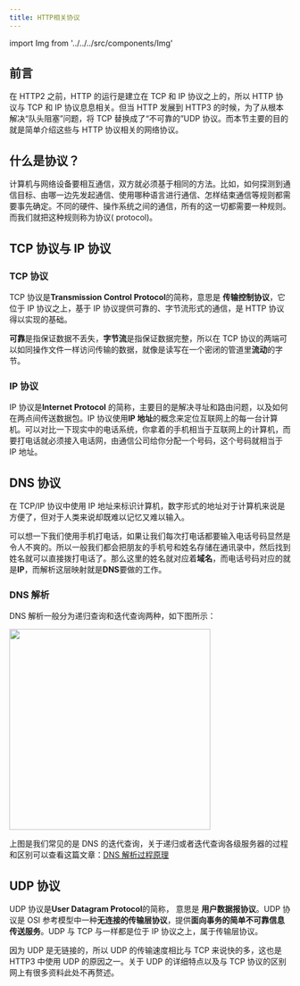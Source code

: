 ```yaml
---
title: HTTP相关协议
---
```


import Img from '../../../src/components/Img'

## 前言

在 HTTP2 之前，HTTP 的运行是建立在 TCP 和 IP 协议之上的，所以 HTTP 协议与 TCP 和 IP 协议息息相关。但当 HTTP 发展到 HTTP3 的时候，为了从根本解决“队头阻塞”问题，将 TCP 替换成了“不可靠的”UDP 协议。而本节主要的目的就是简单介绍这些与 HTTP 协议相关的网络协议。

## 什么是协议？

计算机与网络设备要相互通信，双方就必须基于相同的方法。比如，如何探测到通信目标、由哪一边先发起通信、使用哪种语言进行通信、怎样结束通信等规则都需要事先确定。不同的硬件、操作系统之间的通信，所有的这一切都需要一种规则。而我们就把这种规则称为协议( protocol)。

## TCP 协议与 IP 协议

### TCP 协议

TCP 协议是**Transmission Control Protocol**的简称，意思是 **传输控制协议**，它位于 IP 协议之上，基于 IP 协议提供可靠的、字节流形式的通信，是 HTTP 协议得以实现的基础。

**可靠**是指保证数据不丢失，**字节流**是指保证数据完整，所以在 TCP 协议的两端可以如同操作文件一样访问传输的数据，就像是读写在一个密闭的管道里**流动**的字节。

### IP 协议

IP 协议是**Internet Protocol** 的简称，主要目的是解决寻址和路由问题，以及如何在两点间传送数据包。IP 协议使用**IP 地址**的概念来定位互联网上的每一台计算机。可以对比一下现实中的电话系统，你拿着的手机相当于互联网上的计算机，而要打电话就必须接入电话网，由通信公司给你分配一个号码，这个号码就相当于 IP 地址。

## DNS 协议

在 TCP/IP 协议中使用 IP 地址来标识计算机，数字形式的地址对于计算机来说是方便了，但对于人类来说却既难以记忆又难以输入。

可以想一下我们使用手机打电话，如果让我们每次打电话都要输入电话号码显然是令人不爽的。所以一般我们都会把朋友的手机号和姓名存储在通讯录中，然后找到姓名就可以直接拨打电话了。那么这里的姓名就对应着**域名**，而电话号码对应的就是**IP**，而解析这层映射就是**DNS**要做的工作。

### DNS 解析

DNS 解析一般分为递归查询和迭代查询两种，如下图所示：

<Img width="360" legend="图：DNS迭代查询" src="https://cosmos-x.oss-cn-hangzhou.aliyuncs.com/73yGSZ.jpg" />

上图是我们常见的是 DNS 的迭代查询，关于递归或者迭代查询各级服务器的过程和区别可以查看这篇文章：[DNS 解析过程原理](https://juejin.im/post/5b0a32a36fb9a07ab979f0b4)

## UDP 协议

UDP 协议是**User Datagram Protocol**的简称， 意思是 **用户数据报协议**。UDP 协议是 OSI 参考模型中一种**无连接的传输层协议**，提供**面向事务的简单不可靠信息传送服务**。UDP 与 TCP 与一样都是位于 IP 协议之上，属于传输层协议。

因为 UDP 是无链接的，所以 UDP 的传输速度相比与 TCP 来说快的多，这也是 HTTP3 中使用 UDP 的原因之一。关于 UDP 的详细特点以及与 TCP 协议的区别网上有很多资料此处不再赘述。

